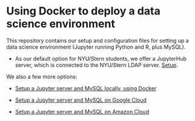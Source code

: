 # Using Docker to deploy a data science environment

This repository contains our setup and configuration files for setting up a data science environment (Jupyter running Python and R, plus MySQL).

* As our default option for NYU/Stern students, we offer a JupyterHub server, which is connected to the NYU/Stern LDAP server. [Setup](https://docs.google.com/document/d/1A5Y53eqBRRlrVMV-yLrpA9-3xZ3jQmv9i6qhOU5gn44/edit?usp=sharing).

We also a few more options:

* [Setup a Jupyter server and MySQL locally, using Docker](https://docs.google.com/document/d/1d9bRGYUSvTGRAqXIJAmH8_SGkXaU5bJ3w3p4IeXgQpo/edit?usp=sharing)

* [Setup a Jupyter server and MySQL on Google Cloud](https://docs.google.com/document/d/1VpMxGQEBI19tcBmtCldQVqUrzWZAj_LvLF2os0R5IOY/edit)

* [Setup a Jupyter server and MySQL on Amazon Cloud](https://docs.google.com/document/d/1L7knUOpEimeYzpkuMoh_Qx8oyoPehFEsK-9rj6_j7vg/edit)

